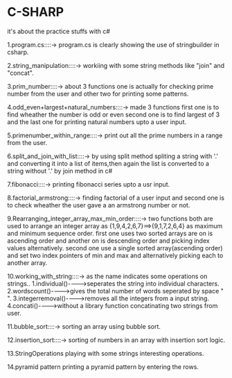 # C-SHARP
it's about the practice stuffs with c#

1.program.cs::::->
program.cs is clearly showing the use of stringbuilder in csharp.

2.string_manipulation::::->
workiing with some string methods like "join" and "concat".

3.prim_number::::->
about 3 functions one is actually for checking prime number from the user and other two for printing some patterns.

4.odd_even+largest+natural_numbers::::->
made 3 functions 
  first one is to find wheather the number is odd or even second one is to find largest of 3 and the last one for printing natural numbers upto a user input.
  
5.primenumber_within_range::::->
print out all the prime numbers in a range from the user.

6.split_and_join_with_list::::->
by using split method spliting a string with '.' and converting it into a list of items,then again the list is converted to a string without '.' by join method in c#

7.fibonacci::::->
printing fibonacci series upto a usr input.

8.factorial_armstrong::::->
finding factorial of a user input and second one is to check wheather the user gave a an armstrong number or not.

9.Rearranging_integer_array_max_min_order::::->
two functions both are used to arrange an integer array as
    {1,9,4,2,6,7}==>{9,1,7,2,6,4} as maximum and minimum sequence order.
    first one uses two sorted arrays are on is ascending order and another on is descending order and picking index values alternatively.
    second one use a single sorted array(ascending order) and set two index pointers of min and max and alternatively picking each to another array.
    
 10.working_with_string::::->
 as the name indicates some operations on strings..
    1.individual()---->seperates the string into individual characters.
    2.wordscount()---->gives the total number of words seperated by space " ".
    3.integerremoval()---->removes all the integers from a input string.
    4.concati()---->without a library function concatinating two strings from user.
    
11.bubble_sort::::->
sorting an array using bubble sort.

12.insertion_sort::::->
sorting of numbers in an array with insertion sort logic.

13.StringOperations
playing with some strings interesting operations.

14.pyramid pattern
printing a pyramid pattern by entering the rows.
